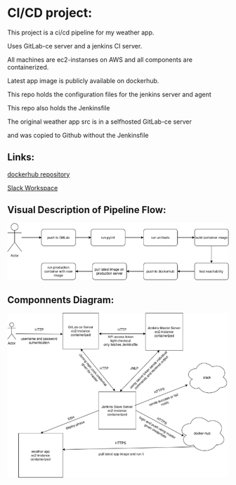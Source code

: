 # CI/CD project:
This project is a ci/cd pipeline for my weather app.

Uses GitLab-ce server and a jenkins CI server.

All machines are ec2-instanses on AWS and all components are containerized.

Latest app image is publicly available on dockerhub.

This repo holds the configuration files for the jenkins server and agent

This repo also holds the Jenkinsfile

The original weather app src is in a selfhosted GitLab-ce server

and was copied to Github without the Jenkinsfile


## Links:

[dockerhub repository](https://hub.docker.com/r/hilelsagi/sagi_weather_app_img)

[Slack Workspace](https://app.slack.com/client/T08DS1QJJHH/C08DBHB90JK)

## Visual Description of Pipeline Flow:
![Pipeline Visual Description](images/pipeline.png)

## Componnents Diagram:
![Jenkins Components Uml](images/components_pipeline.png)

